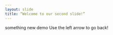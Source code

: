 ```yaml
---
layout: slide
title: “Welcome to our second slide!”
---
```

something new demo
Use the left arrow to go back!
